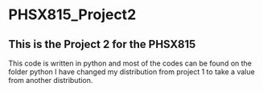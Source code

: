 # PHSX815_Project2
## This is the Project 2 for the PHSX815
This code is written in python and most of the codes can be found on the folder python
I have changed my distribution from project 1 to take a value from another distribution.

